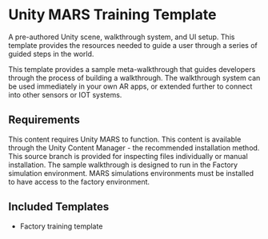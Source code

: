 # Unity MARS Training Template

A pre-authored Unity scene, walkthrough system, and UI setup. This template provides the resources needed to guide a user through a series of guided steps in the world.

This template provides a sample meta-walkthrough that guides developers through the process of building a walkthrough. The walkthrough system can be used immediately in your own AR apps, or extended further to connect into other sensors or IOT systems.

## Requirements

This content requires Unity MARS to function. This content is available through the Unity Content Manager - the recommended installation method. This source branch is provided for inspecting files individually or manual installation.
The sample walkthrough is designed to run in the Factory simulation environment. MARS simulations environments must be installed to have access to the factory environment.

## Included Templates
* Factory training template